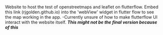 Website to host the test of openstreetmaps and leaflet on flutterflow. Embed this link (rjgolden.github.io) into the 'webView' widget in flutter flow to see the map working in the app.
-Currently unsure of how to make flutterflow UI interact with the website itself. ***This might not be the final version because of this*** 

